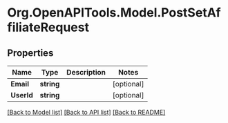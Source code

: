 # Org.OpenAPITools.Model.PostSetAffiliateRequest
## Properties

Name | Type | Description | Notes
------------ | ------------- | ------------- | -------------
**Email** | **string** |  | [optional] 
**UserId** | **string** |  | [optional] 

[[Back to Model list]](../README.md#documentation-for-models) [[Back to API list]](../README.md#documentation-for-api-endpoints) [[Back to README]](../README.md)

